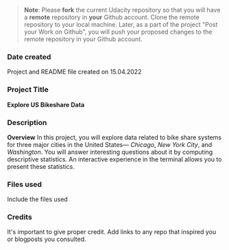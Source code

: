 >**Note**: Please **fork** the current Udacity repository so that you will have a **remote** repository in **your** Github account. Clone the remote repository to your local machine. Later, as a part of the project "Post your Work on Github", you will push your proposed changes to the remote repository in your Github account.

### Date created
Project and README file created on 15.04.2022
### Project Title
**Explore US Bikeshare Data**

### Description
**Overview**
In this project, you will explore data related to bike share systems for three major cities in the United States— *Chicago*, *New York City*, and *Washington*.
You will answer interesting questions about it by computing descriptive statistics.
An interactive experience in the terminal allows you to present these statistics.

### Files used
Include the files used

### Credits
It's important to give proper credit. Add links to any repo that inspired you or blogposts you consulted.
